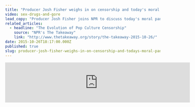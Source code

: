 ```yaml
---
title: "Producer Josh Fisher weighs in on censorship and today's moral panic "
video: sex-drugs-and-gore
lead_copy: "Producer Josh Fisher joins NPR to discuss today's moral panic and the evolution of pop culture censorship"
related_articles:
  - headline: "The Evolution of Pop Culture Censorship"
    source: "NPR's The Takeaway"
    link: "http://www.thetakeaway.org/story/the-takeaway-2015-10-26/"
date: 2015-10-26T18:17:00.000Z
published: true
slug: producer-josh-fisher-weighs-in-on-censorship-and-todays-moral-panic
---
```

<iframe width="600" height="130" frameborder="0" scrolling="no" src="https://www.wnyc.org/widgets/ondemand_player/takeaway/#file=%2Faudio%2Fxspf%2F540877%2F"></iframe>

